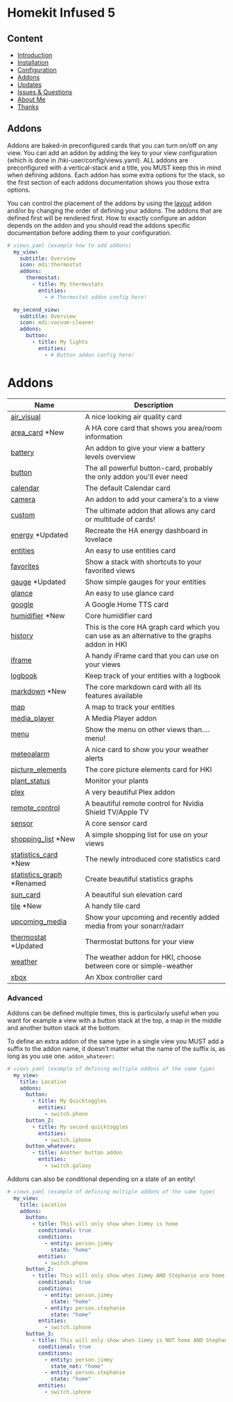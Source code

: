 # Homekit Infused 5

## Content
- [Introduction](index.md)
- [Installation](installation.md)
- [Configuration](configuration.md)
- [Addons](addons.md)
- [Updates](updates.md)
- [Issues & Questions](issues.md)
- [About Me](about.md)
- [Thanks](thanks.md)

## Addons
Addons are baked-in preconfigured cards that you can turn on/off on any view. You can add an addon by adding the key to your view configuration (which is done in /hki-user/config/views.yaml). ALL addons are preconfigured with a vertical-stack and a title, you MUST keep this in mind when defining addons. Each addon has some extra options for the stack, so the first section of each addons documentation shows you those extra options.

You can control the placement of the addons by using the [layout](addons/layout.md) addon and/or by changing the order of defining your addons. The addons that are defined first will be rendered first. How to exactly configure an addon depends on the addon and you should read the addons specific documentation before adding them to your configuration.

```yaml
# views.yaml (example how to add addons)
  my_view:
    subtitle: Overview
    icon: mdi:thermostat
    addons:
      thermostat:
        - title: My thermostats
          entities:
            - # Thermostat addon config here!

  my_second_view:
    subtitle: Overview
    icon: mdi:vacuum-cleaner
    addons:
      button:
        - title: My lights
          entities:
            - # Button addon config here!
```
# Addons

| Name | Description |
|--------------------------|-------------------------------------------------------------------------------------------------------------------------------------------------------------------------------------------------------------------------|
| [air_visual](addons/air-visual.md) | A nice looking air quality card |
| [area_card](addons/area-card.md) *New | A HA core card that shows you area/room information |
| [battery](addons/battery.md) | An addon to give your view a battery levels overview |
| [button](addons/button.md) | The all powerful button-card, probably the only addon you'll ever need |
| [calendar](addons/calendar.md) | The default Calendar card |
| [camera](addons/camera.md) | An addon to add your camera's to a view |
| [custom](addons/custom.md) | The ultimate addon that allows any card or multitude of cards! |
| [energy](addons/energy.md) *Updated | Recreate the HA energy dashboard in lovelace |
| [entities](addons/entities.md) | An easy to use entities card |
| [favorites](addons/favorites.md) | Show a stack with shortcuts to your favorited views |
| [gauge](addons/gauge.md) *Updated | Show simple gauges for your entities |
| [glance](addons/glance.md) | An easy to use glance card |
| [google](addons/google.md) | A Google Home TTS card |
| [humidifier](addons/humidifier.md) *New | Core humidifier card |
| [history](addons/history.md) | This is the core HA graph card which you can use as an alternative to the graphs addon in HKI |
| [iframe](addons/iframe.md) | A handy iFrame card that you can use on your views |
| [logbook](addons/logbook.md) | Keep track of your entities with a logbook |
| [markdown](addons/markdown.md) *New | The core markdown card with all its features available |
| [map](addons/map.md) | A map to track your entities |
| [media_player](addons/media-player.md) | A Media Player addon |
| [menu](addons/menu.md) | Show the menu on other views than.... menu! |
| [meteoalarm](addons/meteoalarm.md) | A nice card to show you your weather alerts |
| [picture_elements](addons/picture-elements.md) | The core picture elements card for HKI |
| [plant_status](addons/plant-status.md) | Monitor your plants |
| [plex](addons/plex.md) | A very beautiful Plex addon |
| [remote_control](addons/remote-control.md) | A beautiful remote control for Nvidia Shield TV/Apple TV |
| [sensor](addons/sensor.md) | A core sensor card |
| [shopping_list](addons/shopping-list) *New | A simple shopping list for use on your views |
| [statistics_card](addons/statistics-card) *New | The newly introduced core statistics card |
| [statistics_graph](addons/statistics-graph.md) *Renamed | Create beautiful statistics graphs |
| [sun_card](addons/sun-card.md) | A beautiful sun elevation card |
| [tile](addons/tile.md) *New | A handy tile card |
| [upcoming_media](addons/upcoming-media.md) | Show your upcoming and recently added media from your sonarr/radarr |
| [thermostat](addons/thermostat.md) *Updated | Thermostat buttons for your view |
| [weather](addons/weather.md) | The weather addon for HKI, choose between core or simple-weather |
| [xbox](addons/xbox.md) | An Xbox controller card |

### Advanced

Addons can be defined multiple times, this is particularly useful when you want for example a view with a button stack at the top, a map in the middle and another button stack at the bottom.

To define an extra addon of the same type in a single view you MUST add a suffix to the addon name, it doesn't matter what the name of the suffix is, as long as you use one. `addon_whatever:`

```yaml
# views.yaml (example of defining multiple addons of the same type)
  my_view:
    title: Location
    addons:
      button:
        - title: My Quicktoggles
          entities:
            - switch.phone
      button_2:
        - title: My second quicktoggles
          entities:
            - switch.iphone
      button_whatever:
        - title: Another button addon
          entities:
            - switch.galaxy
```

Addons can also be conditional depending on a state of an entity!

```yaml
# views.yaml (example of defining multiple addons of the same type)
  my_view:
    title: Location
    addons:
      button:
        - title: This will only show when Jimmy is home
          conditional: true
          conditions:
            - entity: person.jimmy
              state: "home"
          entities:
            - switch.phone
      button_2:
        - title: This will only show when Jimmy AND Stephanie are home
          conditional: true
          conditions:
            - entity: person.jimmy
              state: "home"
            - entity: person.stephanie
              state: "home"
          entities:
            - switch.iphone
      button_3:
        - title: This will only show when Jimmy is NOT home AND Stephanie IS home
          conditional: true
          conditions:
            - entity: person.jimmy
              state_not: "home"
            - entity: person.stephanie
              state: "home"
          entities:
            - switch.iphone
```
